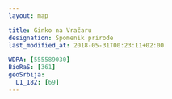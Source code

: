 ```yaml
---
layout: map

title: Ginko na Vračaru
designation: Spomenik prirode
last_modified_at: 2018-05-31T00:23:11+02:00

WDPA: [555589030]
BioRaS: [361]
geoSrbija:
  L1_182: [69]
---
```

